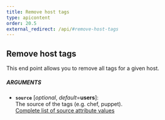 ```yaml
---
title: Remove host tags
type: apicontent
order: 20.5
external_redirect: /api/#remove-host-tags
---
```


## Remove host tags
This end point allows you to remove all tags for a given host.

##### ARGUMENTS
* **`source`** [*optional*, *default*=**users**]:  
    The source of the tags (e.g. chef, puppet).  
    [Complete list of source attribute values][1]

[1]: /integrations/faq/list-of-api-source-attribute-value
